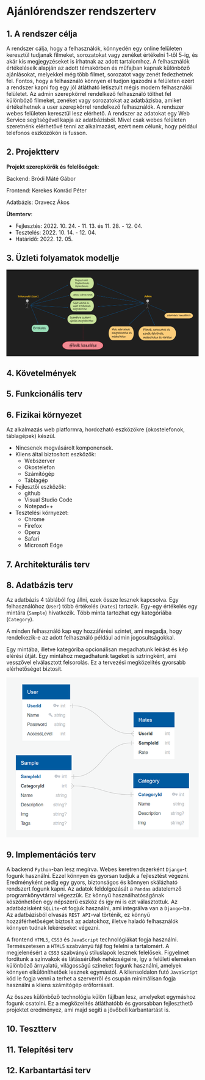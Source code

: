 # Ajánlórendszer rendszerterv

## 1. A rendszer célja

A rendszer cálja, hogy a  felhasználók, könnyedén egy online felületen keresztül tudjanak filmeket, sorozatokat vagy zenéket értékelni 1-től 5-ig, és akár kis megjegyzéseket is írhatnak az adott tartalomhoz. A felhasználók értékeléseik alapján az adott témakörben és műfajban kapnak különböző ajánlásokat, melyekkel még több filmet, sorozatot vagy zenét fedezhetnek fel. Fontos, hogy a felhasználó könnyen el tudjon igazodni a felületen ezért a rendszer kapni fog egy jól átlátható letisztult mégis modern felhasználói felületet. Az admin szerepkörrel rendelkező felhasználó tölthet fel különböző filmeket, zenéket vagy sorozatokat az adatbázisba, amiket értékelhetnek a user szerepkörrel rendelkező felhasználók. A rendszer webes felületen keresztül lesz elérhető. A rendszer az adatokat egy Web Service segítségével kapja az adatbázisból. Mivel csak webes felületen szeretnénk elérhetővé tenni az alkalmazást, ezért nem célunk, hogy például telefonos eszközökön is fusson.

## 2. Projektterv

**Projekt szerepkörök és felelőségek**:

Backend: Bródi Máté Gábor

Frontend: Kerekes Konrád Péter

Adatbázis: Oravecz Ákos

**Ütemterv**:

 * Fejlesztés: 2022. 10. 24. - 11. 13. és 11. 28. - 12. 04.
 * Tesztelés: 2022. 10. 14. - 12. 04.
 * Határidő: 2022. 12. 05.


## 3. Üzleti folyamatok modellje

![Üzleti folyamatok modellje](/Doc/imgs/uzfoly_modell.png)

## 4. Követelmények


## 5. Funkcionális terv


## 6. Fizikai környezet

Az alkalmazás web platformra, hordozható eszközökre (okostelefonok, táblagépek) készül.
- Nincsenek megvásárolt komponensek.
- Kliens által biztosított eszközök:
    - Webszerver
    - Okostelefon
    - Számítógép
    - Táblagép
- Fejlesztői eszközök:
    - github
    - Visual Studio Code
    - Notepad++
- Tesztelési környezet:
    - Chrome
    - Firefox
    - Opera
    - Safari
    - Microsoft Edge

## 7. Architekturális terv


## 8. Adatbázis terv

Az adatbázis 4 táblából fog állni, ezek össze lesznek kapcsolva. Egy felhasználóhoz (`User`) több értékelés (`Rates`) tartozik. Egy-egy értékelés egy mintára (`Sample`) hivatkozik. Több minta tartozhat egy kategóriába (`Category`).

A minden felhasználó kap egy hozzáférési szintet, ami megadja, hogy rendelkezik-e az adott felhasználó például admin jogosultságokkal.

Egy mintába, illetve kategóriba opcionálisan megadhatunk leírást és kép elérési útját. Egy mintához megadhatunk tageket is sztringként, ami vesszővel elválasztott felsorolás. Ez a tervezési megközelítés gyorsabb elérhetőséget biztosít.

![Adatbázis terv](/Doc/imgs/adatbazis.png)

## 9. Implementációs terv

A backend `Python`-ban lesz megírva. Webes keretrendszerként `Django`-t fogunk használni. Ezzel könnyen és gyorsan tudjuk a fejlesztést végezni. Eredményként pedig egy gyors, biztonságos és könnyen skálázható rendszert fogunk kapni. Az adatok feldolgozását a `Pandas` adatelemző programkönyvtárral végezzük. Ez könnyű használhatóságának köszönhetően egy népszerű eszköz és így mi is ezt választottuk. Az adatbázisként `SQLite`-ot fogjuk használni, ami integrálva van a `Django`-ba. Az adatbázisból olvasás `REST API`-val történik, ez könnyű hozzáférhetőséget biztosít az adatokhoz, illetve haladó felhasználók könnyen tudnak lekéréseket végezni.

A frontend `HTML5`, `CSS3` és `JavaScript` technológiákat fogja használni. Természetesen a `HTML5` szabványú fájl fog felelni a tartalomért. A megjelenésért a `CSS3` szabványú stíluslapok lesznek felelősek. Figyelmet fordítunk a színvakok és látássérültek nehézségeire, így a felületi elemeken különböző árnyalatú, világosságú színeket fogunk használni, amelyek könnyen elkülöníthetőek lesznek egymástól. A kliensoldalon futó `JavaScript` kód le fogja venni a terhet a szerverről és csupán minimálisan fogja használni a kliens számítógép erőforrásait.

Az összes különbőző technológia külön fájlban lesz, amelyeket egymáshoz fogunk csatolni. Ez a megközelítés átláthatóbb és gyorsabban fejleszthető projektet eredményez, ami majd segíti a jövőbeli karbantartást is.

## 10. Tesztterv


## 11. Telepítési terv


## 12. Karbantartási terv

